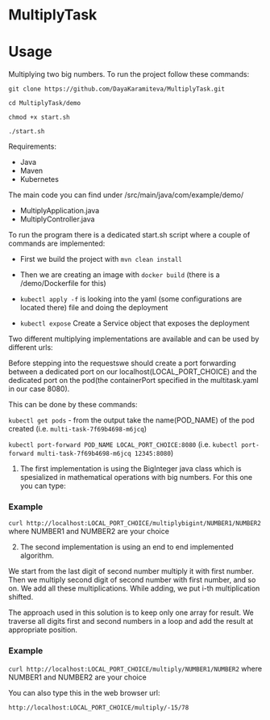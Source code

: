 # MultiplyTask

# Usage

Multiplying two big numbers.
To run the project follow these commands:

`git clone https://github.com/DayaKaramiteva/MultiplyTask.git`

`cd MultiplyTask/demo`

`chmod +x start.sh`

`./start.sh`

Requirements:
  - Java
  - Maven
  - Kubernetes

The main code you can find under /src/main/java/com/example/demo/
  - MultiplyApplication.java
  - MultiplyController.java

To run the program there is a dedicated start.sh script where a couple of commands are implemented:

- First we build the project with `mvn clean install` 

- Then we are creating an image with `docker build` (there is a /demo/Dockerfile for this)

- `kubectl apply -f` is looking into the yaml (some configurations are located there) file and doing the deployment

- `kubectl expose` Create a Service object that exposes the deployment


Two different multiplying implementations are available and can be used by different urls:

Before stepping into the requestswe should create a port forwarding between a dedicated port on our localhost(LOCAL_PORT_CHOICE) and the dedicated port on the pod(the containerPort specified in the multitask.yaml in our case 8080). 

This can be done by these commands:

`kubectl get pods` - from the output take the name(POD_NAME) of the pod created (i.e. `multi-task-7f69b4698-m6jcq`)

`kubectl port-forward POD_NAME LOCAL_PORT_CHOICE:8080` (i.e. `kubectl port-forward multi-task-7f69b4698-m6jcq 12345:8080`)

1. The first implementation is using the BigInteger java class which is spesialized in mathematical operations with big numbers. 
   For this one you can type:
### Example
`curl http://localhost:LOCAL_PORT_CHOICE/multiplybigint/NUMBER1/NUMBER2` where NUMBER1 and NUMBER2 are your choice 
  
2. The second implementation is using an end to end implemented algorithm. 
  
  We start from the last digit of second number multiply it with first number. Then we multiply second digit of second number with first number, and so on. We add all these multiplications. While adding, we put i-th multiplication shifted.

The approach used in this solution is to keep only one array for result. We traverse all digits first and second numbers in a loop and add the result at appropriate position.

  ### Example
  `curl http://localhost:LOCAL_PORT_CHOICE/multiply/NUMBER1/NUMBER2` where NUMBER1 and NUMBER2 are your choice 
  
  You can also type this in the web browser url:
  
  `http://localhost:LOCAL_PORT_CHOICE/multiply/-15/78`
  
  
   
